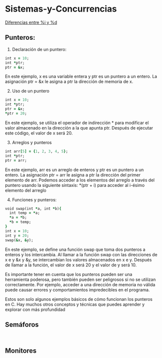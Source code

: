 # Sistemas-y-Concurrencias

[Diferencias entre %i y %d](https://www.geeksforgeeks.org/difference-d-format-specifier-c-language/)

## Punteros:
1. Declaración de un puntero:
```ruby
int x = 10;
int *ptr;
ptr = &x;

```
En este ejemplo, x es una variable entera y ptr es un puntero a un entero. La asignación ptr = &x le asigna a ptr la dirección de memoria de x.


2. Uso de un puntero
```ruby
int x = 10;
int *ptr;
ptr = &x;
*ptr = 20;

```
En este ejemplo, se utiliza el operador de indirección * para modificar el valor almacenado en la dirección a la que apunta ptr. Después de ejecutar este código, el valor de x será 20.


3. Arreglos y punteros
```ruby
int arr[5] = {1, 2, 3, 4, 5};
int *ptr;
ptr = arr;
```
En este ejemplo, arr es un arreglo de enteros y ptr es un puntero a un entero. La asignación ptr = arr le asigna a ptr la dirección del primer elemento de arr. Podemos acceder a los elementos del arreglo a través del puntero usando la siguiente sintaxis: *(ptr + i) para acceder al i-ésimo elemento del arreglo


4. Funciones y punteros:
```ruby
void swap(int *a, int *b){
  int temp = *a;
  *a = *b;
  *b = temp;
}
int x = 10;
int y = 20;
swap(&x, &y);
```
En este ejemplo, se define una función swap que toma dos punteros a enteros y los intercambia. Al llamar a la función swap con las direcciones de x e y &x y &y, se intercambian los valores almacenados en x e y. Después de llamar a la función, el valor de x será 20 y el valor de y será 10.

Es importante tener en cuenta que los punteros pueden ser una herramienta poderosa, pero también pueden ser peligrosos si no se utilizan correctamente. Por ejemplo, acceder a una dirección de memoria no válida puede causar errores y comportamientos impredecibles en el programa.

Estos son solo algunos ejemplos básicos de cómo funcionan los punteros en C. Hay muchos otros conceptos y técnicas que puedes aprender y explorar con más profundidad

## Semáforos
```


```

## Monitores
```


```
